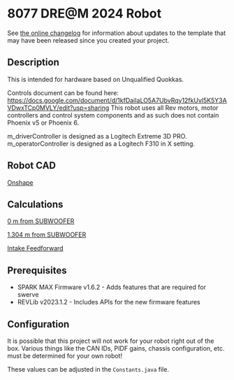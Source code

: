 # 8077 DRE@M 2024 Robot

See [the online changelog](https://github.com/REVrobotics/MAXSwerve-Java-Template/blob/main/CHANGELOG.md) for information about updates to the template that may have been released since you created your project.

## Description

This is intended for hardware based on Unqualified Quokkas.

Controls document can be found here: https://docs.google.com/document/d/1kfDaiIaLO5A7UbvRqy12fkUvl5K5Y3AVDwxTCp0MVLY/edit?usp=sharing
This robot uses all Rev motors, motor controllers and control system components and as such does not contain Phoenix v5 or Phoenix 6.

m_driverController is designed as a Logitech Extreme 3D PRO.
m_operatorController is designed as a Logitech F310 in X setting.

## Robot CAD 
  [Onshape](https://cad.onshape.com/documents/aad7fd6f877dc6ed87ba34ed/w/db49167d2d3adc31ac0e2ba5/e/a6a6c869a7619e9ebe9bd458?renderMode=0&uiState=65b65e7f5b440d6e0ce2c8df)

## Calculations
  [0 m from SUBWOOFER](https://www.desmos.com/3d/555efabc5c)
  
  [1.304 m from SUBWOOFER](https://www.desmos.com/3d/cbf728ffa3)

  [Intake Feedforward](https://www.reca.lc/flywheel?currentLimit=%7B%22s%22%3A20%2C%22u%22%3A%22A%22%7D&efficiency=70100&flywheelMomentOfInertia=%7B%22s%22%3A3%2C%22u%22%3A%22in2%2Albs%22%7D&flywheelRadius=%7B%22s%22%3A2%2C%22u%22%3A%22in%22%7D&flywheelRatio=%7B%22magnitude%22%3A1%2C%22ratioType%22%3A%22Reduction%22%7D&flywheelWeight=%7B%22s%22%3A1.5%2C%22u%22%3A%22lbs%22%7D&motor=%7B%22quantity%22%3A1%2C%22name%22%3A%22NEO%20550%22%7D&motorRatio=%7B%22magnitude%22%3A5%2C%22ratioType%22%3A%22Reduction%22%7D&projectileRadius=%7B%22s%22%3A2%2C%22u%22%3A%22in%22%7D&projectileWeight=%7B%22s%22%3A0.8%2C%22u%22%3A%22lbs%22%7D&shooterMomentOfInertia=%7B%22s%22%3A1.4%2C%22u%22%3A%22in2%2Albs%22%7D&shooterRadius=%7B%22s%22%3A2%2C%22u%22%3A%22in%22%7D&shooterTargetSpeed=%7B%22s%22%3A2300%2C%22u%22%3A%22rpm%22%7D&shooterWeight=%7B%22s%22%3A0.7%2C%22u%22%3A%22lbs%22%7D&useCustomFlywheelMoi=0&useCustomShooterMoi=0)

## Prerequisites

* SPARK MAX Firmware v1.6.2 - Adds features that are required for swerve
* REVLib v2023.1.2 - Includes APIs for the new firmware features

## Configuration

It is possible that this project will not work for your robot right out of the box. Various things like the CAN IDs, PIDF gains, chassis configuration, etc. must be determined for your own robot!

These values can be adjusted in the `Constants.java` file.
